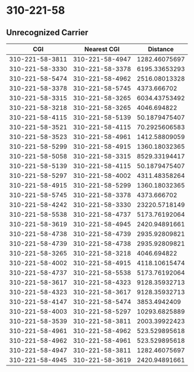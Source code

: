 # 310-221-58
## Unrecognized Carrier


| CGI | Nearest CGI | Distance |
|-----|-------------|----------|
| 310-221-58-3811 | 310-221-58-4947 | 1282.46075697 |
| 310-221-58-3330 | 310-221-58-3378 | 6195.33653293 |
| 310-221-58-5474 | 310-221-58-4962 | 2516.08013328 |
| 310-221-58-3378 | 310-221-58-5745 | 4373.666702 |
| 310-221-58-3315 | 310-221-58-3265 | 6034.43753492 |
| 310-221-58-3218 | 310-221-58-3265 | 4046.694822 |
| 310-221-58-4115 | 310-221-58-5139 | 50.1879475407 |
| 310-221-58-3521 | 310-221-58-4115 | 70.2925606583 |
| 310-221-58-3523 | 310-221-58-4961 | 1412.58809059 |
| 310-221-58-5299 | 310-221-58-4915 | 1360.18032365 |
| 310-221-58-5058 | 310-221-58-3315 | 8529.33194417 |
| 310-221-58-5139 | 310-221-58-4115 | 50.1879475407 |
| 310-221-58-5297 | 310-221-58-4002 | 4311.48358264 |
| 310-221-58-4915 | 310-221-58-5299 | 1360.18032365 |
| 310-221-58-5745 | 310-221-58-3378 | 4373.666702 |
| 310-221-58-4242 | 310-221-58-3330 | 23220.5718149 |
| 310-221-58-5538 | 310-221-58-4737 | 5173.76192064 |
| 310-221-58-3619 | 310-221-58-4945 | 2420.94891661 |
| 310-221-58-4738 | 310-221-58-4739 | 2935.92809821 |
| 310-221-58-4739 | 310-221-58-4738 | 2935.92809821 |
| 310-221-58-3265 | 310-221-58-3218 | 4046.694822 |
| 310-221-58-4002 | 310-221-58-4915 | 4118.10615474 |
| 310-221-58-4737 | 310-221-58-5538 | 5173.76192064 |
| 310-221-58-3617 | 310-221-58-4323 | 9128.35932713 |
| 310-221-58-4323 | 310-221-58-3617 | 9128.35932713 |
| 310-221-58-4147 | 310-221-58-5474 | 3853.4942409 |
| 310-221-58-4003 | 310-221-58-5297 | 10293.6825889 |
| 310-221-58-3539 | 310-221-58-3811 | 2003.39922423 |
| 310-221-58-4961 | 310-221-58-4962 | 523.529895618 |
| 310-221-58-4962 | 310-221-58-4961 | 523.529895618 |
| 310-221-58-4947 | 310-221-58-3811 | 1282.46075697 |
| 310-221-58-4945 | 310-221-58-3619 | 2420.94891661 |
